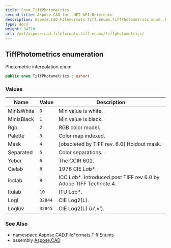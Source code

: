 ```yaml
---
title: Enum TiffPhotometrics
second_title: Aspose.CAD for .NET API Reference
description: Aspose.CAD.FileFormats.Tiff.Enums.TiffPhotometrics enum. Photometric interpolation enum
type: docs
weight: 34710
url: /net/aspose.cad.fileformats.tiff.enums/tiffphotometrics/
---
```

## TiffPhotometrics enumeration

Photometric interpolation enum

```csharp
public enum TiffPhotometrics : ushort
```

### Values

| Name | Value | Description |
| --- | --- | --- |
| MinIsWhite | `0` | Min value is white. |
| MinIsBlack | `1` | Min value is black. |
| Rgb | `2` | RGB color model. |
| Palette | `3` | Color map indexed. |
| Mask | `4` | [obsoleted by TIFF rev. 6.0] Holdout mask. |
| Separated | `5` | Color separations. |
| Ycbcr | `6` | The CCIR 601. |
| Cielab | `8` | 1976 CIE L*a*b*. |
| Icclab | `9` | ICC L*a*b*. Introduced post TIFF rev 6.0 by Adobe TIFF Technote 4. |
| Itulab | `10` | ITU L*a*b*. |
| Logl | `32844` | CIE Log2(L). |
| Logluv | `32845` | CIE Log2(L) (u',v'). |

### See Also

* namespace [Aspose.CAD.FileFormats.Tiff.Enums](../../aspose.cad.fileformats.tiff.enums/)
* assembly [Aspose.CAD](../../)


